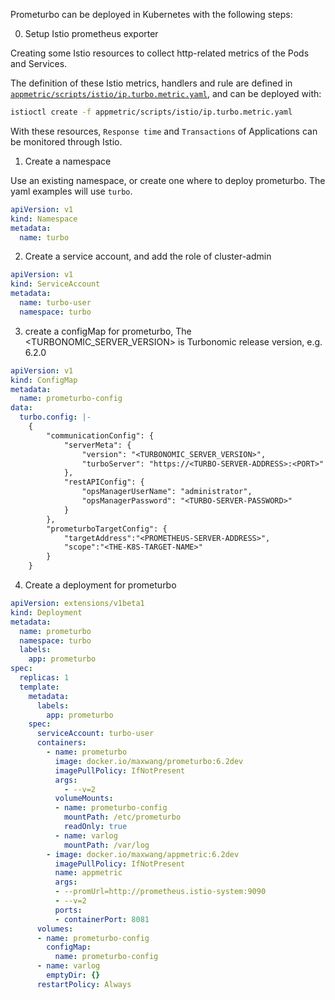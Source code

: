 
Prometurbo can be deployed in Kubernetes with the following steps:

0. Setup Istio prometheus exporter

Creating some Istio resources to collect  http-related metrics of the Pods and Services. 

The definition of these Istio metrics, handlers and rule are defined in [`appmetric/scripts/istio/ip.turbo.metric.yaml`](../appmetric/scripts/istio/ip.turbo.metric.yaml), and can be deployed with:

```bash
istioctl create -f appmetric/scripts/istio/ip.turbo.metric.yaml
```
 
 With these resources, `Response time` and `Transactions` of Applications can be monitored through Istio.
 

1. Create a namespace

Use an existing namespace, or create one where to deploy prometurbo. The yaml examples will use `turbo`.

```yaml
apiVersion: v1
kind: Namespace
metadata:
  name: turbo 
```

2. Create a service account, and add the role of cluster-admin
```yaml
apiVersion: v1
kind: ServiceAccount
metadata:
  name: turbo-user
  namespace: turbo
```

3. create a configMap for prometurbo, The <TURBONOMIC_SERVER_VERSION> is Turbonomic release version, e.g. 6.2.0
```yaml
apiVersion: v1
kind: ConfigMap
metadata:
  name: prometurbo-config
data:
  turbo.config: |-
    {
        "communicationConfig": {
            "serverMeta": {
                "version": "<TURBONOMIC_SERVER_VERSION>",
                "turboServer": "https://<TURBO-SERVER-ADDRESS>:<PORT>"
            },
            "restAPIConfig": {
                "opsManagerUserName": "administrator",
                "opsManagerPassword": "<TURBO-SERVER-PASSWORD>"
            }
        },
        "prometurboTargetConfig": {
            "targetAddress":"<PROMETHEUS-SERVER-ADDRESS>",
            "scope":"<THE-K8S-TARGET-NAME>"
        }
    }
```


4. Create a deployment for prometurbo
```yaml
apiVersion: extensions/v1beta1
kind: Deployment
metadata:
  name: prometurbo
  namespace: turbo
  labels:
    app: prometurbo
spec:
  replicas: 1
  template:
    metadata:
      labels:
        app: prometurbo
    spec:
      serviceAccount: turbo-user
      containers:
        - name: prometurbo
          image: docker.io/maxwang/prometurbo:6.2dev
          imagePullPolicy: IfNotPresent
          args:
            - --v=2
          volumeMounts:
          - name: prometurbo-config
            mountPath: /etc/prometurbo
            readOnly: true
          - name: varlog
            mountPath: /var/log
        - image: docker.io/maxwang/appmetric:6.2dev
          imagePullPolicy: IfNotPresent
          name: appmetric
          args:
          - --promUrl=http://prometheus.istio-system:9090
          - --v=2
          ports:
          - containerPort: 8081
      volumes:
      - name: prometurbo-config
        configMap: 
          name: prometurbo-config
      - name: varlog
        emptyDir: {}
      restartPolicy: Always
```
